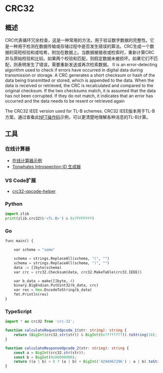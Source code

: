 # CRC32

## 概述

CRC代表循环冗余检查，这是一种常用的方法，用于验证数字数据的完整性。它是一种用于检测在数据传输或存储过程中是否发生错误的算法。CRC生成一个数据的简短校验和或哈希，附加在数据上。当数据被接收或检索时，重新计算CRC并与原始校验和比较。如果两个校验和匹配，则假定数据未被损坏。如果它们不匹配，则表明发生了错误，需要重新发送或再次检索数据。 It is an error-detecting algorithm used to check if errors have occurred in digital data during transmission or storage. A CRC generates a short checksum or hash of the data being transmitted or stored, which is appended to the data. When the data is received or retrieved, the CRC is recalculated and compared to the original checksum. If the two checksums match, it is assumed that the data has not been corrupted. If they do not match, it indicates that an error has occurred and the data needs to be resent or retrieved again

The CRC32 IEEE version used for TL-B schemes. CRC32 IEEE版本用于TL-B方案。通过查看此[NFT操作码](https://github.com/ton-blockchain/TEPs/blob/master/text/0062-nft-standard.md#tl-b-schema)示例，可以更清楚地理解各种消息的TL-B计算。

## 工具

### 在线计算器

- [在线计算器示例](https://emn178.github.io/online-tools/crc32.html)
- [Tonwhales Introspection ID 生成器](https://tonwhales.com/tools/introspection-id)

### VS Code扩展

- [crc32-opcode-helper](https://marketplace.visualstudio.com/items?itemName=Gusarich.crc32-opcode-helper)

### Python

```python
import zlib
print(zlib.crc32(b'<TL-B>') & 0x7FFFFFFF)
```

### Go

```python
func main() {

	var schema = "some"

	schema = strings.ReplaceAll(schema, "(", "")
	schema = strings.ReplaceAll(schema, ")", "")
	data := []byte(schema)
	var crc = crc32.Checksum(data, crc32.MakeTable(crc32.IEEE))

	var b_data = make([]byte, 4)
	binary.BigEndian.PutUint32(b_data, crc)
	var res = hex.EncodeToString(b_data)
	fmt.Println(res)
}
```

### TypeScript

```typescript
import * as crc32 from 'crc-32';

function calculateRequestOpcode_1(str: string): string {
    return (BigInt(crc32.str(str)) & BigInt(0x7fffffff)).toString(16);
}

function calculateResponseOpcode_2(str: string): string {
    const a = BigInt(crc32.str(str));
    const b = BigInt(0x80000000);
    return ((a | b) < 0 ? (a | b) + BigInt('4294967296') : a | b).toString(16);
}
```
